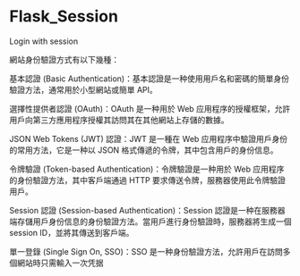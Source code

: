 # Flask_Session
Login with session

網站身份驗證方式有以下幾種：

基本認證 (Basic Authentication)：基本認證是一种使用用戶名和密碼的簡單身份驗證方法，通常用於小型網站或簡單 API。

選擇性提供者認證 (OAuth)：OAuth 是一种用於 Web 应用程序的授權框架，允許用戶向第三方應用程序授權其訪問其在其他網站上存儲的數據。

JSON Web Tokens (JWT) 認證：JWT 是一種在 Web 应用程序中驗證用戶身份的常用方法，它是一种以 JSON 格式傳遞的令牌，其中包含用戶的身份信息。

令牌驗證 (Token-based Authentication)：令牌驗證是一种用於 Web 应用程序的身份驗證方法，其中客戶端通過 HTTP 要求傳送令牌，服務器使用此令牌驗證用戶。

Session 認證 (Session-based Authentication)：Session 認證是一种在服務器端存儲用戶身份信息的身份驗證方法。當用戶進行身份驗證時，服務器將生成一個 session ID，並將其傳送到客戶端。

單一登錄 (Single Sign On, SSO)：SSO 是一种身份驗證方法，允許用戶在訪問多個網站時只需輸入一次凭据